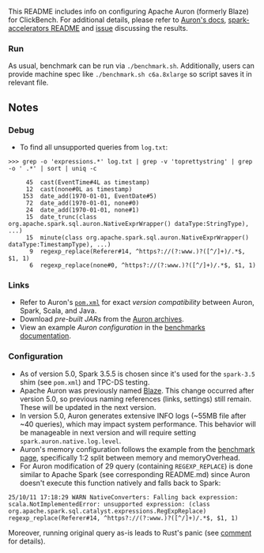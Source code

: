 This README includes info on configuring Apache Auron (formerly Blaze) for ClickBench. For additional details, please refer to [Auron's docs](https://auron.apache.org/), [spark-accelerators README](../spark/README-accelerators.md) and [issue](https://github.com/apache/auron/issues/1287) discussing the results.

### Run

As usual, benchmark can be run via `./benchmark.sh`. Additionally, users can provide machine spec like `./benchmark.sh c6a.8xlarge` so script saves it in relevant file.

## Notes

### Debug

- To find all unsupported queries from `log.txt`:
```
>>> grep -o 'expressions.*' log.txt | grep -v 'toprettystring' | grep -o ' .*' | sort | uniq -c

     45  cast(EventTime#4L as timestamp)
     12  cast(none#0L as timestamp)
    153  date_add(1970-01-01, EventDate#5)
     72  date_add(1970-01-01, none#0)
     24  date_add(1970-01-01, none#1)
     15  date_trunc(class org.apache.spark.sql.auron.NativeExprWrapper() dataType:StringType), ...)
     15  minute(class org.apache.spark.sql.auron.NativeExprWrapper() dataType:TimestampType), ...)
      9  regexp_replace(Referer#14, ^https?://(?:www.)?([^/]+)/.*$, $1, 1)
      6  regexp_replace(none#0, ^https?://(?:www.)?([^/]+)/.*$, $1, 1)
```

### Links

- Refer to Auron's [`pom.xml`](https://github.com/apache/auron/blob/v5.0.0/pom.xml) for exact _version compatibility_ between Auron, Spark, Scala, and Java.
- Download _pre-built JARs_ from the [Auron archives](https://auron.apache.org/archives).
- View an example _Auron configuration_ in the [benchmarks documentation](https://auron.apache.org/documents/benchmarks.html#benchmark-configuration).

### Configuration

- As of version 5.0, Spark 3.5.5 is chosen since it's used for the `spark-3.5` shim (see `pom.xml`) and TPC-DS testing.
- Apache Auron was previously named [Blaze](https://github.com/apache/auron/issues/1168). This change occurred after version 5.0, so previous naming references (links, settings) still remain. These will be updated in the next version.
- In version 5.0, Auron generates extensive INFO logs (~55MB file after ~40 queries), which may impact system performance. This behavior will be manageable in next version and will require setting `spark.auron.native.log.level`.
- Auron's memory configuration follows the example from the [benchmark page](https://auron.apache.org/documents/benchmarks.html#benchmark-configuration), specifically 1:2 split between memory and memoryOverhead.
- For Auron modification of 29 query (containing `REGEXP_REPLACE`) is done similar to Apache Spark (see corresponding README.md) since Auron doesn't execute this function natively and falls back to Spark:
```
25/10/11 17:18:29 WARN NativeConverters: Falling back expression: scala.NotImplementedError: unsupported expression: (class org.apache.spark.sql.catalyst.expressions.RegExpReplace) regexp_replace(Referer#14, ^https?://(?:www.)?([^/]+)/.*$, $1, 1)
```
Moreover, running original query as-is leads to Rust's panic (see [comment](https://github.com/apache/auron/issues/1287#issuecomment-3387246375) for details).
